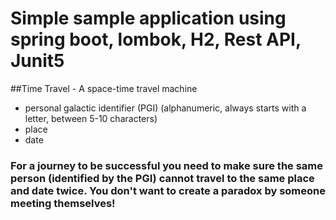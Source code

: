 

# Simple sample application using spring boot, lombok, H2, Rest API, Junit5

##Time Travel - A space-time travel machine

- personal galactic identifier (PGI) (alphanumeric, always starts with a letter, between
5-10 characters)
- place
- date

### For a journey to be successful you need to make sure the same person (identified by the PGI) cannot travel to the same place and date twice. You don't want to create a paradox by someone meeting themselves!